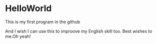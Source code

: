 # HelloWorld
This is my first program in the github

And I wish I can use this to improove my English skill too.
Best wishes to me.Oh yeah!
